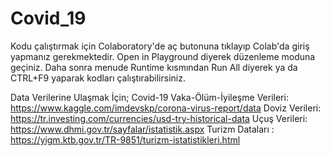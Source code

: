 # Covid_19

Kodu çalıştırmak için 
  Colaboratory'de aç butonuna tıklayıp Colab'da giriş yapmanız gerekmektedir.
  Open in Playground diyerek düzenleme moduna geçiniz.
  Daha sonra menude Runtime kısmından Run All diyerek ya da CTRL+F9 yaparak kodları çalıştırabilirsiniz.


Data Verilerine Ulaşmak İçin;
  Covid-19 Vaka-Ölüm-İyileşme Verileri: https://www.kaggle.com/imdevskp/corona-virus-report/data
  Doviz Verileri: https://tr.investing.com/currencies/usd-try-historical-data
  Uçuş Verileri: https://www.dhmi.gov.tr/sayfalar/istatistik.aspx
  Turizm Dataları : https://yigm.ktb.gov.tr/TR-9851/turizm-istatistikleri.html
